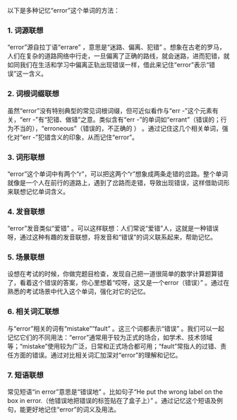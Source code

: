 以下是多种记忆“error”这个单词的方法：
### 1. 词源联想
“error”源自拉丁语“errare” ，意思是“迷路、偏离、犯错” 。想象在古老的罗马，人们在复杂的道路网络中行走，一旦偏离了正确的路线，就会迷路，进而犯错，就如同我们在生活和学习中偏离正轨出现错误一样，借此来记住“error”表示“错误”这一含义。
### 2. 词根词缀联想
虽然“error”没有特别典型的常见词根词缀，但可近似看作与“err -”这个元素有关，“err -”有“犯错、做错”之意。类似含有“err -”的单词如“errant”（错误的；行为不当的），“erroneous”（错误的，不正确的 ） 。通过记住这几个相关单词，强化对“err -”犯错含义的印象，从而记住“error”。
### 3. 词形联想
“error”这个单词中有两个“r”，可以把这两个“r”想象成两条走错的岔路。整个单词就像是一个人在前行的道路上，遇到了岔路而走错，导致出现错误，这样借助词形来联想记忆单词含义。
### 4. 发音联想
“error”发音类似“爱错” 。可以这样联想：人们常说“爱错”人，这就是一种错误呀，通过这种有趣的发音联想，将发音和“错误”的词义联系起来，帮助记忆。
### 5. 场景联想
设想在考试的时候，你做完题目检查，发现自己把一道很简单的数学计算题算错了，看着这个错误的答案，你心里想着“哎呀，这又是一个error（错误）” 。通过在熟悉的考试场景中代入这个单词，强化对它的记忆。
### 6. 相关词汇联想
与“error”相关的词有“mistake”“fault” 。这三个词都表示“错误” 。我们可以一起记忆它们的不同用法：“error”通常用于较为正式的场合，如学术、技术领域等；“mistake”使用较为广泛，日常和正式场合都可用；“fault”常指人的过错、责任方面的错误。通过对比相关词汇加深对“error”的理解和记忆。
### 7. 短语联想
常见短语“in error”意思是“错误地” 。比如句子“He put the wrong label on the box in error.（他错误地把错误的标签贴在了盒子上）” 。通过记忆这个短语及例句，能更好地记住“error”的词义及用法。 